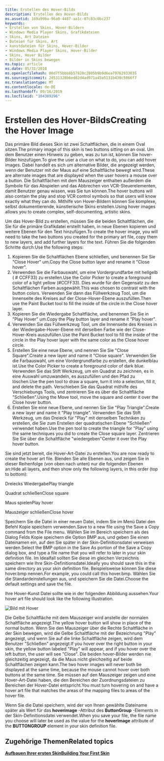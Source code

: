```yaml
---
title: Erstellen des Hover-Bilds
description: Erstellen des Hover-Bilds
ms.assetid: 169a99ba-96a0-4487-aa1c-07c83c0bc237
keywords:
- Erstellen von Skins, Hover-Bildern
- Windows Media Player Skins, Grafikdateien
- Skins, Art Dateien
- Dateien für Skins, Art
- kunstdateien für Skins, Hover-Bilder
- Windows Media Player Skins, Hover-Bilder
- Skins, Hover Bilder
- Bilder in Skins bewegen
ms.topic: article
ms.date: 05/31/2018
ms.openlocfilehash: 00d7f5bbb8b57820c2805b9b9d6ea79762933035
ms.sourcegitcommit: 2d531328b6ed82d4ad971a45a5131b430c5866f7
ms.translationtype: MT
ms.contentlocale: de-DE
ms.lasthandoff: 09/16/2019
ms.locfileid: "104309296"
---
```

# <a name="creating-the-hover-image"></a><span data-ttu-id="f5206-111">Erstellen des Hover-Bilds</span><span class="sxs-lookup"><span data-stu-id="f5206-111">Creating the Hover Image</span></span>

<span data-ttu-id="f5206-112">Das primäre Bild dieses Skin ist zwei Schaltflächen, die in einem Oval sitzen.</span><span class="sxs-lookup"><span data-stu-id="f5206-112">The primary image of this skin is two buttons sitting on an oval.</span></span> <span data-ttu-id="f5206-113">Um dem Benutzer einen Hinweis zu geben, was zu tun ist, können Sie hover-Bilder hinzufügen.</span><span class="sxs-lookup"><span data-stu-id="f5206-113">To give the user a clue on what to do, you can add hover images.</span></span> <span data-ttu-id="f5206-114">Dabei handelt es sich um alternative Bilder, die angezeigt werden, wenn der Benutzer mit der Maus auf eine Schaltfläche bewegt wird.</span><span class="sxs-lookup"><span data-stu-id="f5206-114">These are alternate images that are displayed when the user hovers a mouse over a button.</span></span> <span data-ttu-id="f5206-115">Die Schaltflächen mit dem Mauszeiger enthalten außerdem die Symbole für das Abspielen und das Abbrechen von VCR-Steuerelementen, damit Benutzer genau wissen, was Sie tun können.</span><span class="sxs-lookup"><span data-stu-id="f5206-115">The hover buttons will also contain the play and stop VCR control symbols so that users will know exactly what they can do.</span></span> <span data-ttu-id="f5206-116">Mithilfe von Hover-Bildern können Sie komplexe, selbst dokumentierende, künstlerische Skins erstellen.</span><span class="sxs-lookup"><span data-stu-id="f5206-116">Using hover images allows you to create complex, self-documenting, artistic skins.</span></span>

<span data-ttu-id="f5206-117">Um das Hover-Bild zu erstellen, müssen Sie die beiden Schaltflächen, die Sie für die primäre Grafikdatei erstellt haben, in neue Ebenen kopieren und weitere Ebenen für den Text hinzufügen.</span><span class="sxs-lookup"><span data-stu-id="f5206-117">To create the hover image, you will need to take the two buttons you created for the primary art file, copy them to new layers, and add further layers for the text.</span></span> <span data-ttu-id="f5206-118">Führen Sie die folgenden Schritte durch:</span><span class="sxs-lookup"><span data-stu-id="f5206-118">Use the following steps:</span></span>

1.  <span data-ttu-id="f5206-119">Kopieren Sie die Schaltflächen Ebene schließen, und benennen Sie Sie "Close Hover" um.</span><span class="sxs-lookup"><span data-stu-id="f5206-119">Copy the Close button layer and rename it "Close hover".</span></span>
2.  <span data-ttu-id="f5206-120">Verwenden Sie die Farbauswahl, um eine Vordergrundfarbe mit hellgelb ( \# CCFF33) zu erstellen.</span><span class="sxs-lookup"><span data-stu-id="f5206-120">Use the Color Picker to create a foreground color of a light yellow (\#CCFF33).</span></span> <span data-ttu-id="f5206-121">Dies wurde für den Gegensatz zu den Schaltflächen Farben ausgewählt.</span><span class="sxs-lookup"><span data-stu-id="f5206-121">This was chosen to contrast with the button colors.</span></span> <span data-ttu-id="f5206-122">Verwenden Sie dann das Füllwerkzeug Tool, um die Innenseite des Kreises auf der Close-Hover-Ebene auszufüllen.</span><span class="sxs-lookup"><span data-stu-id="f5206-122">Then use the Paint Bucket tool to fill the inside of the circle in the Close hover layer.</span></span>
3.  <span data-ttu-id="f5206-123">Kopieren Sie die Wiedergabe Schaltfläche, und benennen Sie Sie in "Play Hover" um.</span><span class="sxs-lookup"><span data-stu-id="f5206-123">Copy the Play button layer and rename it "Play hover".</span></span>
4.  <span data-ttu-id="f5206-124">Verwenden Sie das Füllwerkzeug Tool, um die Innenseite des Kreises in der Wiedergabe-Hover-Ebene mit derselben Farbe wie der Close-Hover-Kreis auszufüllen.</span><span class="sxs-lookup"><span data-stu-id="f5206-124">Use the Paint Bucket tool to fill the inside of the circle in the Play hover layer with the same color as the Close hover circle.</span></span>
5.  <span data-ttu-id="f5206-125">Erstellen Sie eine neue Ebene, und nennen Sie Sie "Close Square".</span><span class="sxs-lookup"><span data-stu-id="f5206-125">Create a new layer and name it "Close square".</span></span> <span data-ttu-id="f5206-126">Verwenden Sie die Farbauswahl, um eine Vordergrundfarbe zu erstellen, die dunkelblau ist.</span><span class="sxs-lookup"><span data-stu-id="f5206-126">Use the Color Picker to create a foreground color of dark blue.</span></span> <span data-ttu-id="f5206-127">Verwenden Sie das Stift Werkzeug, um ein Quadrat zu zeichnen, es in eine Auswahl umzuwandeln, es auszufüllen und den Pfad zu löschen.</span><span class="sxs-lookup"><span data-stu-id="f5206-127">Use the pen tool to draw a square, turn it into a selection, fill it, and delete the path.</span></span> <span data-ttu-id="f5206-128">Verschieben Sie das Quadrat mithilfe des Verschiebungs Tools, und zentrieren Sie es über die Schaltfläche "Schließen".</span><span class="sxs-lookup"><span data-stu-id="f5206-128">Using the Move tool, move the square and center it over the Close hover button.</span></span>
6.  <span data-ttu-id="f5206-129">Erstellen Sie eine neue Ebene, und nennen Sie Sie "Play Triangle".</span><span class="sxs-lookup"><span data-stu-id="f5206-129">Create a new layer and name it "Play triangle".</span></span> <span data-ttu-id="f5206-130">Verwenden Sie das Stift Werkzeug, um das Dreieck für "Play" mit denselben Techniken zu erstellen, die Sie zum Erstellen der quadratischen Ebene "Schließen" verwendet haben.</span><span class="sxs-lookup"><span data-stu-id="f5206-130">Use the pen tool to create the triangle for "Play" using the same techniques you did to create the Close square layer.</span></span> <span data-ttu-id="f5206-131">Zentrieren Sie Sie über die Schaltfläche "wiedergeben"</span><span class="sxs-lookup"><span data-stu-id="f5206-131">Center it over the Play hover button.</span></span>

<span data-ttu-id="f5206-132">Sie sind jetzt bereit, die Hover-Art-Datei zu erstellen.</span><span class="sxs-lookup"><span data-stu-id="f5206-132">You are now ready to create the hover art file.</span></span> <span data-ttu-id="f5206-133">Blenden Sie alle Ebenen aus, und zeigen Sie in dieser Reihenfolge (von oben nach unten) nur die folgenden Ebenen an:</span><span class="sxs-lookup"><span data-stu-id="f5206-133">Hide all layers, and then show only the following layers, in this order (top to bottom):</span></span>

<span data-ttu-id="f5206-134">Dreiecks Wiedergabe</span><span class="sxs-lookup"><span data-stu-id="f5206-134">Play triangle</span></span>

<span data-ttu-id="f5206-135">Quadrat schließen</span><span class="sxs-lookup"><span data-stu-id="f5206-135">Close square</span></span>

<span data-ttu-id="f5206-136">Maus spielen</span><span class="sxs-lookup"><span data-stu-id="f5206-136">Play hover</span></span>

<span data-ttu-id="f5206-137">Mauszeiger schließen</span><span class="sxs-lookup"><span data-stu-id="f5206-137">Close hover</span></span>

<span data-ttu-id="f5206-138">Speichern Sie die Datei in einer neuen Datei, indem Sie im Menü Datei den Befehl Kopie speichern verwenden.</span><span class="sxs-lookup"><span data-stu-id="f5206-138">Save to a new file using the Save a Copy command from the File menu.</span></span> <span data-ttu-id="f5206-139">Wählen Sie im Bereich speichern als des Dialog Felds Kopie speichern die Option BMP aus, und geben Sie einen Dateinamen ein, auf den Sie später in der Skin-Definitionsdatei verweisen werden.</span><span class="sxs-lookup"><span data-stu-id="f5206-139">Select the BMP option in the Save As portion of the Save a Copy dialog box, and type a file name that you will refer to later in your skin definition file.</span></span> <span data-ttu-id="f5206-140">Im Idealfall sollten Sie diese im gleichen Verzeichnis speichern wie Ihre Skin-Definitionsdatei.</span><span class="sxs-lookup"><span data-stu-id="f5206-140">Ideally you should save this in the same directory as your skin definition file.</span></span> <span data-ttu-id="f5206-141">Beispielsweise können Sie diese hover.bmp nennen.</span><span class="sxs-lookup"><span data-stu-id="f5206-141">For example, you could call this hover.bmp.</span></span> <span data-ttu-id="f5206-142">Wählen Sie die Standardeinstellungen aus, und speichern Sie die Datei.</span><span class="sxs-lookup"><span data-stu-id="f5206-142">Choose the default settings and save the file.</span></span>

<span data-ttu-id="f5206-143">Ihre Hover-Kunst Datei sollte wie in der folgenden Abbildung aussehen.</span><span class="sxs-lookup"><span data-stu-id="f5206-143">Your hover art file should look like the following illustration.</span></span>

![Bild mit Hover](images/absam01h.png)

<span data-ttu-id="f5206-145">Die Gelbe Schaltfläche mit dem Mauszeiger wird anstelle der normalen Schaltfläche angezeigt.</span><span class="sxs-lookup"><span data-stu-id="f5206-145">The yellow hover button will show in place of the normal button.</span></span> <span data-ttu-id="f5206-146">Wenn Sie den Mauszeiger über die Rechte Schaltfläche in der Skin bewegen, wird die Gelbe Schaltfläche mit der Bezeichnung "Play" angezeigt, und wenn Sie auf die linke Schaltfläche zeigen, wird dem Benutzer "Schließen" angezeigt.</span><span class="sxs-lookup"><span data-stu-id="f5206-146">If you hover over the right button in your skin, the yellow button labeled "Play" will appear, and if you hover over the left button, the user will see "Close".</span></span> <span data-ttu-id="f5206-147">Die beiden hover-Bilder werden nie gleichzeitig angezeigt, da die Maus nicht gleichzeitig auf beide Schaltflächen zeigen kann.</span><span class="sxs-lookup"><span data-stu-id="f5206-147">The two hover images will never both be displayed at the same time, because the mouse cannot hover over both buttons at the same time.</span></span> <span data-ttu-id="f5206-148">Sie müssen auf den Mauszeiger zeigen und eine Hover-Art-Datei haben, die den Bereichen der Zuordnungsdateien zu Bereichen der Hover-Datei entspricht.</span><span class="sxs-lookup"><span data-stu-id="f5206-148">You must turn hovering on and have a hover art file that matches the areas of the mapping files to areas of the hover file.</span></span>

<span data-ttu-id="f5206-149">Wenn Sie die Datei speichern, wird der von Ihnen gewählte Dateiname später als Wert für das **hoverimage** -Attribut des **ButtonGroup** -Elements in der Skin-Definitionsdatei verwendet.</span><span class="sxs-lookup"><span data-stu-id="f5206-149">When you save your file, the file name you choose will later be used as the value for the **hoverImage** attribute of the **BUTTONGROUP** element in your skin definition file.</span></span>

## <a name="related-topics"></a><span data-ttu-id="f5206-150">Zugehörige Themen</span><span class="sxs-lookup"><span data-stu-id="f5206-150">Related topics</span></span>

<dl> <dt>

[<span data-ttu-id="f5206-151">**Aufbauen Ihrer ersten Skin**</span><span class="sxs-lookup"><span data-stu-id="f5206-151">**Building Your First Skin**</span></span>](building-your-first-skin.md)
</dt> </dl>

 

 




